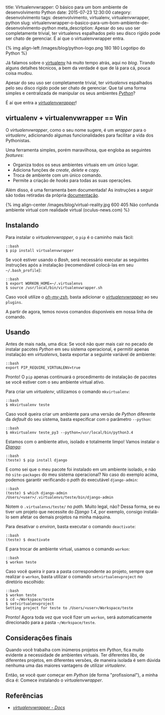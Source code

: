 title: Virtualenvwrapper: O básico para um bom ambiente de desenvolvimento Python
date: 2015-07-23 12:30:00
category: desenvolvimento
tags: desenvolvimento, virtualenv, virtualenvwrapper, python
slug: virtualenvwrapper-o-basico-para-um-bom-ambiente-de-desenvolvimento-python
meta_description: Apesar do seu uso ser completamente trivial, ter virtualenvs espalhados pelo seu disco rígido pode ser chato de gerenciar. É aí que o virtualenvwrapper entra.

{% img align-left /images/blog/python-logo.png 180 180 Logotipo do Python %}

Já falamos sobre o [virtualenv]({tag}virtualenv "Leia mais sobre Virtualenv") há muito tempo atrás, aqui no *blog*. Tirando alguns
detalhes técnicos, a bem da verdade é que de lá para cá, pouca coisa
mudou.

Apesar do seu uso ser completamente trivial, ter *virtualenvs*
espalhados pelo seu disco rígido pode ser chato de gerenciar. Que
tal uma forma simples e centralizada de manipular os seus ambientes [*Python*]({tag}python "Leia mais sobre Python")?

<!-- PELICAN_END_SUMMARY -->

É aí que entra a
[*virtualenvwrapper*](https://virtualenvwrapper.readthedocs.org/en/latest/ "Conheça a virtualenvwrapper")!


## virtualenv + virtualenvwrapper == Win

O *virtualenvwrapper*, como o seu nome sugere, é um *wrapper* para o *virtualenv*, adicionando algumas funcionalidades para facilitar a vida dos Pythonistas.

Uma ferramenta simples, porém maravilhosa, que engloba as seguintes *features*:

* Organiza todos os seus ambientes virtuais em um único lugar.
* Adiciona funções de *create*, *delete* e *copy*.
* Troca de ambiente com um único comando.
* Permite a criação de *hooks* para todas as suas operações.

Além disso, é uma ferramenta bem documentada! As instruções a seguir
são todas retiradas da própria [documentação](https://virtualenvwrapper.readthedocs.org/en/latest/).

{% img align-center /images/blog/virtual-reality.jpg 600 405 Não confunda ambiente virtual com realidade virtual (oculus-news.com) %}


## Instalando

Para instalar o *virtualenvwrapper*, o `pip` é o caminho mais fácil:

    ::bash
    $ pip install virtualenvwrapper

Se você estiver usando o *Bash*, será necessário executar as seguintes instruções após a instalação (recomendável colocá-las em seu `~/.bash_profile`):

    ::bash
    $ export WORKON_HOME=~/.virtualenvs
    $ source /usr/local/bin/virtualenvwrapper.sh

Caso você utilize o [*oh-my-zsh*](https://github.com/robbyrussell/oh-my-zsh "A delightful community-driven framework for managing your zsh configuration"), basta adicionar o [*virtualenvwrapper*](https://github.com/robbyrussell/oh-my-zsh/tree/master/plugins/virtualenvwrapper "Plugin do oh-my-zsh") ao seu `plugins`.

A partir de agora, temos novos comandos disponíveis em nossa linha de comando.

## Usando

Antes de mais nada, uma dica: Se você não quer mais cair no pecado de instalar
pacotes *Python* em seu sistema operacional,
e permitir apenas instalação em *virtualenvs*, basta exportar a seguinte variável de ambiente:

    ::bash
    export PIP_REQUIRE_VIRTUALENV=true

Pronto! O `pip` apenas continuará o procedimento de instalação de pacotes se você
estiver com o seu ambiente virtual ativo.

Para criar um *virtualenv*, utilizamos o comando `mkvirtualenv`:

    ::bash
    $ mkvirtualenv teste

Caso você queira criar um ambiente para uma versão de *Python* diferente da *default*
do seu sistema, basta especificar com o parâmetro `--python`:

    ::bash
    $ mkvirtualenv teste_py3 --python=/usr/local/bin/python3.4

Estamos com o ambiente ativo, isolado e totalmente limpo! Vamos instalar o
[*Django*]({tag}django "Leia mais sobre Django"):

    ::bash
    (teste) $ pip install django

E como sei que o meu pacote foi instalado em um ambiente isolado, e não no
`site-packages` do meu sistema operacional? No caso do exemplo acima, podemos
garantir verificando o *path* do executável `django-admin`:

    ::bash
    (teste) $ which django-admin
    /Users/<user>/.virtualenvs/teste/bin/django-admin

Notem o `.virtualenvs/teste/` no *path*. Muito legal, não? Dessa forma, se eu tiver
um projeto que necessite do *Django 1.4*, por exemplo, consigo instalá-lo sem
afetar os demais projetos na minha máquina.

Para desativar o *environ*, basta executar o comando `deactivate`:

    ::bash
    (teste) $ deactivate

E para trocar de ambiente virtual, usamos o comando `workon`:

    ::bash
    $ workon teste

Caso você queira ir para a pasta correspondente ao projeto,
sempre que realizar o `workon`, basta utilizar o comando `setvirtualenvproject`
no diretório escolhido:

    ::bash
    $ workon teste
    $ cd ~/Workspace/teste
    $ setvirtualenvproject
    Setting project for teste to /Users/<user>/Workspace/teste

Pronto! Agora toda vez que você fizer um `workon`, será automaticamente
direcionado para a pasta `~/Workspace/teste`.

## Considerações finais

Quando você trabalha com inúmeros projetos em *Python*, fica muito evidente
a necessidade de ambientes virtuais. Ter diferentes *libs*, de diferentes
projetos, em diferentes versões, de maneira isolada é sem dúvida nenhuma
uma das maiores vantagens de utilizar *virtualenv*.

Então, se você quer começar em *Python* (de forma "profissional"), a minha
dica é: Comece instalando o *virtualenvwrapper*.

## Referências

* [*virtualenvwrapper - Docs*](https://virtualenvwrapper.readthedocs.org/en/latest/ "Leia a documentação da ferramenta")
